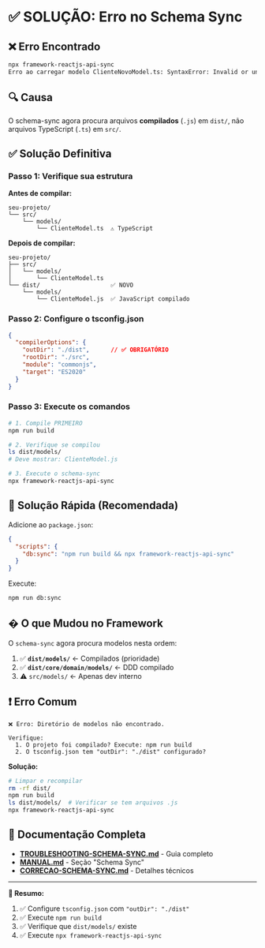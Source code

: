 # ✅ SOLUÇÃO: Erro no Schema Sync

## ❌ Erro Encontrado
```bash
npx framework-reactjs-api-sync
Erro ao carregar modelo ClienteNovoModel.ts: SyntaxError: Invalid or unexpected token
```

## 🔍 Causa
O schema-sync agora procura arquivos **compilados** (`.js`) em `dist/`, não arquivos TypeScript (`.ts`) em `src/`.

## ✅ Solução Definitiva

### Passo 1: Verifique sua estrutura

**Antes de compilar:**
```
seu-projeto/
└── src/
    └── models/
        └── ClienteModel.ts  ⚠️ TypeScript
```

**Depois de compilar:**
```
seu-projeto/
├── src/
│   └── models/
│       └── ClienteModel.ts
└── dist/                    ✅ NOVO
    └── models/
        └── ClienteModel.js  ✅ JavaScript compilado
```

### Passo 2: Configure o tsconfig.json

```json
{
  "compilerOptions": {
    "outDir": "./dist",      // ✅ OBRIGATÓRIO
    "rootDir": "./src",
    "module": "commonjs",
    "target": "ES2020"
  }
}
```

### Passo 3: Execute os comandos

```bash
# 1. Compile PRIMEIRO
npm run build

# 2. Verifique se compilou
ls dist/models/
# Deve mostrar: ClienteModel.js

# 3. Execute o schema-sync
npx framework-reactjs-api-sync
```

## 🚀 Solução Rápida (Recomendada)

Adicione ao `package.json`:

```json
{
  "scripts": {
    "db:sync": "npm run build && npx framework-reactjs-api-sync"
  }
}
```

Execute:
```bash
npm run db:sync
```

## � O que Mudou no Framework

O `schema-sync` agora procura modelos nesta ordem:

1. ✅ **`dist/models/`** ← Compilados (prioridade)
2. ✅ **`dist/core/domain/models/`** ← DDD compilado
3. ⚠️ `src/models/` ← Apenas dev interno

## ❗ Erro Comum

```
❌ Erro: Diretório de modelos não encontrado.

Verifique:
  1. O projeto foi compilado? Execute: npm run build
  2. O tsconfig.json tem "outDir": "./dist" configurado?
```

**Solução:**
```bash
# Limpar e recompilar
rm -rf dist/
npm run build
ls dist/models/  # Verificar se tem arquivos .js
npx framework-reactjs-api-sync
```

## 📖 Documentação Completa

- **[TROUBLESHOOTING-SCHEMA-SYNC.md](./TROUBLESHOOTING-SCHEMA-SYNC.md)** - Guia completo
- **[MANUAL.md](./MANUAL.md)** - Seção "Schema Sync"
- **[CORRECAO-SCHEMA-SYNC.md](./CORRECAO-SCHEMA-SYNC.md)** - Detalhes técnicos

---

**🎉 Resumo:**
1. ✅ Configure `tsconfig.json` com `"outDir": "./dist"`
2. ✅ Execute `npm run build`
3. ✅ Verifique que `dist/models/` existe
4. ✅ Execute `npx framework-reactjs-api-sync`
